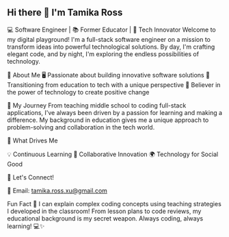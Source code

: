 ## Hi there 👋 I'm Tamika Ross
💻 Software Engineer | 📚 Former Educator | 🚀 Tech Innovator
Welcome to my digital playground! I'm a full-stack software engineer on a mission to transform ideas into powerful technological solutions. By day, I'm crafting elegant code, and by night, I'm exploring the endless possibilities of technology.

🌟 About Me
🖥️ Passionate about building innovative software solutions
📖 Transitioning from education to tech with a unique perspective
🌈 Believer in the power of technology to create positive change

🚀 My Journey
From teaching middle school to coding full-stack applications, I've always been driven by a passion for learning and making a difference. My background in education gives me a unique approach to problem-solving and collaboration in the tech world.

🌈 What Drives Me

💡 Continuous Learning
🤝 Collaborative Innovation
🌍 Technology for Social Good

🤝 Let's Connect!

📧 Email: tamika.ross.xu@gmail.com


Fun Fact
🍎 I can explain complex coding concepts using teaching strategies I developed in the classroom! From lesson plans to code reviews, my educational background is my secret weapon.
Always coding, always learning! 💻✨

<!--
**tamikaxuross/tamikaxuross** is a ✨ _special_ ✨ repository because its `README.md` (this file) appears on your GitHub profile.

Here are some ideas to get you started:

- 🔭 I’m currently working on ...
- 🌱 I’m currently learning ...
- 👯 I’m looking to collaborate on ...
- 🤔 I’m looking for help with ...
- 💬 Ask me about ...
- 📫 How to reach me: ...
- 😄 Pronouns: ...
- ⚡ Fun fact: ...
-->
